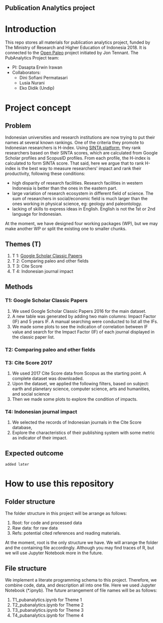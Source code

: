 
Publication Analytics project
---

# Introduction
This repo stores all materials for publication analytics project, funded by The Ministry of Research and Higher Education of Indonesia 2018. It is connected to the [Open Paleo](https://github.com/Meta-Paleo/OpenPaleo) project initiated by Jon Tennant. 
The PubAnalytics Project team:
- PI: Dasapta Erwin Irawan
- Collaborators: 
    - Dini Sofiani Permatasari
    - Lusia Nurani
    - Eko Didik (Undip)

# Project concept

## Problem
Indonesian universities and research institutions are now trying to put their names at several known rankings. One of the criteria they promote to Indonesian researchers is H-index. Using [SINTA platform](sinta2.ristekdikti.go.id), they rank researchers based on their SINTA scores, which are calculated from Google Scholar profiles and ScopusID profiles. From each profile, the H-index is calculated to form SINTA score. That said, here we argue that to rank H-index is the best way to measure researchers' impact and rank their productivity, following these conditions: 

- high disparity of research facilities. Research facilities in western Indonesia is better than the ones in the eastern part.
- large variation of research ecosystem in different field of science. The sum of researchers in social/economic field is much larger than the ones working in physical science, eg: geology and paleontology. 
- lacking of skills to express ideas in English. English is not the 1st or 2nd language for Indonesian.

At the moment, we have designed four working packages (WP), but we may make another WP or split the existing one to smaller chunks. 

## Themes (T)

1. T 1: [Google Scholar Classic Papers](https://osf.io/2jnb9/)
2. T 2: Comparing paleo and other fields
3. T 3: Cite Score
4. T 4: Indonesian journal impact 

## Methods

### T1: Google Scholar Classic Papers

1. We used Google Scholar Classic Papers 2016 for the main dataset.
2. A new table was generated by adding two main columns: Impact Factor (IF) and 5 years IF. A manual searching were conducted to list all the IFs.
3. We made some plots to see the indication of correlation between IF value and search for the Impact Factor (IF) of each journal displayed in the classic paper list.

### T2: Comparing paleo and other fields 

### T3: Cite Score 2017

1. We used 2017 Cite Score data from Scopus as the starting point. A complete dataset was downloaded.
2. Upon the dataset, we applied the following filters, based on subject: earth and planetary science, computer science, arts and humanities, and social science
3. Then we made some plots to explore the condition of impacts.

### T4: Indonesian journal impact

1. We selected the records of Indonesian journals in the Cite Score database,
2. Explore the characteristics of their publishing system with some metric as indicator of their impact. 

## Expected outcome

`added later`

# How to use this repository

## Folder structure

The folder structure in this project will be arrange as follows:

1. Root: for code and processed data
2. Raw data: for raw data
3. Refs: potential cited references and reading materials.

At the moment, root is the only structure we have. We will arrange the folder and the containing file accordingly. Although you may find traces of R, but we will use Jupyter Notebook more in the future.

## File structure

We implement a literate programming schema to this project. Therefore, we combine code, data, and description all into one file. Here we used Jupyter Notebook (*.ipnyb). The future arrangement of file names will be as follows:

1. T1_pubanalytics.ipynb for Theme 1
2. T2_pubanalytics.ipynb for Theme 2
3. T3_pubanalytics.ipynb for Theme 3
4. T4_pubanalytics.ipynb for Theme 4
